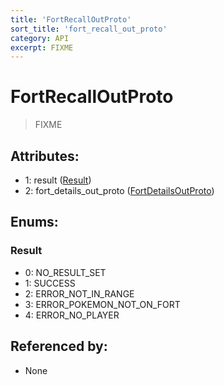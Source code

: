 ```yaml
---
title: 'FortRecallOutProto'
sort_title: 'fort_recall_out_proto'
category: API
excerpt: FIXME
---
```


# FortRecallOutProto

> FIXME

## Attributes:

- 1: result ([Result](#result))
- 2: fort_details_out_proto ([FortDetailsOutProto](../FortDetailsOutProto/))

## Enums:

### Result
- 0: NO_RESULT_SET
- 1: SUCCESS
- 2: ERROR_NOT_IN_RANGE
- 3: ERROR_POKEMON_NOT_ON_FORT
- 4: ERROR_NO_PLAYER

## Referenced by:

- None
